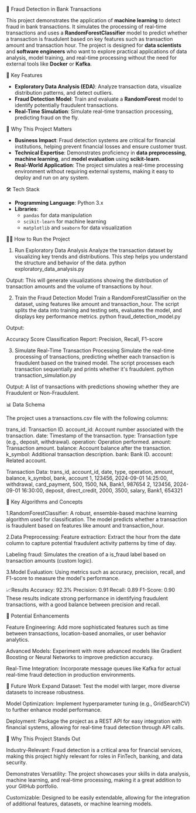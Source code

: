 🚨 Fraud Detection in Bank Transactions

This project demonstrates the application of **machine learning** to detect fraud in bank transactions. It simulates the processing of real-time transactions and uses a **RandomForestClassifier** model to predict whether a transaction is fraudulent based on key features such as transaction amount and transaction hour. The project is designed for **data scientists** and **software engineers** who want to explore practical applications of data analysis, model training, and real-time processing without the need for external tools like **Docker** or **Kafka**.

🌟 Key Features
- **Exploratory Data Analysis (EDA)**: Analyze transaction data, visualize distribution patterns, and detect outliers.
- **Fraud Detection Model**: Train and evaluate a **RandomForest** model to identify potentially fraudulent transactions.
- **Real-Time Simulation**: Simulate real-time transaction processing, predicting fraud on the fly.

💼 Why This Project Matters
- **Business Impact**: Fraud detection systems are critical for financial institutions, helping prevent financial losses and ensure customer trust.
- **Technical Expertise**: Demonstrates proficiency in **data preprocessing**, **machine learning**, and **model evaluation** using **scikit-learn**.
- **Real-World Application**: The project simulates a real-time processing environment without requiring external systems, making it easy to deploy and run on any system.

🛠️ Tech Stack
- **Programming Language**: Python 3.x
- **Libraries**: 
  - `pandas` for data manipulation
  - `scikit-learn` for machine learning
  - `matplotlib` and `seaborn` for data visualization

🧑‍💻 How to Run the Project

1. Run Exploratory Data Analysis
Analyze the transaction dataset by visualizing key trends and distributions. This step helps you understand the structure and behavior of the data.
python exploratory_data_analysis.py

Output: This will generate visualizations showing the distribution of transaction amounts and the volume of transactions by hour.

2. Train the Fraud Detection Model
Train a RandomForestClassifier on the dataset, using features like amount and transaction_hour. The script splits the data into training and testing sets, evaluates the model, and displays key performance metrics.
python fraud_detection_model.py

Output:

Accuracy Score
Classification Report: Precision, Recall, F1-score

3. Simulate Real-Time Transaction Processing
Simulate the real-time processing of transactions, predicting whether each transaction is fraudulent based on the trained model. The script processes each transaction sequentially and prints whether it's fraudulent.
python transaction_simulation.py

Output: A list of transactions with predictions showing whether they are Fraudulent or Non-Fraudulent.

📊 Data Schema

The project uses a transactions.csv file with the following columns:

trans_id: Transaction ID.
account_id: Account number associated with the transaction.
date: Timestamp of the transaction.
type: Transaction type (e.g., deposit, withdrawal).
operation: Operation performed.
amount: Transaction amount.
balance: Account balance after the transaction.
k_symbol: Additional transaction description.
bank: Bank ID.
account: Related account.

Transaction Data:
trans_id, account_id, date, type, operation, amount, balance, k_symbol, bank, account
1, 123456, 2024-09-01 14:25:00, withdrawal, card_payment, 500, 1500, NA, Bank1, 987654
2, 123456, 2024-09-01 16:30:00, deposit, direct_credit, 2000, 3500, salary, Bank1, 654321

🔑 Key Algorithms and Concepts

1.RandomForestClassifier: A robust, ensemble-based machine learning algorithm used for classification. The model predicts whether a transaction is fraudulent based on features like amount and transaction_hour.

2.Data Preprocessing:
Feature extraction: Extract the hour from the date column to capture potential fraudulent activity patterns by time of day.

Labeling fraud: Simulates the creation of a is_fraud label based on transaction amounts (custom logic).

3.Model Evaluation: Using metrics such as accuracy, precision, recall, and F1-score to measure the model's performance.

📈Results
Accuracy: 92.3%
Precision: 0.91
Recall: 0.89
F1-Score: 0.90
These results indicate strong performance in identifying fraudulent transactions, with a good balance between precision and recall.

🚀 Potential Enhancements

Feature Engineering: Add more sophisticated features such as time between transactions, location-based anomalies, or user behavior analytics.

Advanced Models: Experiment with more advanced models like Gradient Boosting or Neural Networks to improve prediction accuracy.

Real-Time Integration: Incorporate message queues like Kafka for actual real-time fraud detection in production environments.

🧩 Future Work
Expand Dataset: Test the model with larger, more diverse datasets to increase robustness.

Model Optimization: Implement hyperparameter tuning (e.g., GridSearchCV) to further enhance model performance.

Deployment: Package the project as a REST API for easy integration with financial systems, allowing for real-time fraud detection through API calls.

🏅 Why This Project Stands Out

Industry-Relevant: Fraud detection is a critical area for financial services, making this project highly relevant for roles in FinTech, banking, and data security.

Demonstrates Versatility: The project showcases your skills in data analysis, machine learning, and real-time processing, making it a great addition to your GitHub portfolio.

Customizable: Designed to be easily extendable, allowing for the integration of additional features, datasets, or machine learning models.